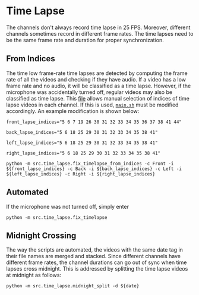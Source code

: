 # Time Lapse

The channels don't always record time lapse in 25 FPS. Moreover, different channels sometimes record in different frame rates. The time lapses need to be the same frame rate and duration for proper synchronization.

## From Indices

The time low frame-rate time lapses are detected by computing the frame rate of all the videos and checking if they have audio. If a video has a low frame rate and no audio, it will be classified as a time lapse. However, if the microphone was accidentally turned off, regular videos may also be classified as time lapse. This [file](src/time_lapse/fix_timelapse_from_indices.py) allows manual selection of indices of time lapse videos in each channel. If this is used, [`main.sh`](main.sh) must be modified accordingly. An example modification is shown below:

`front_lapse_indices="5 6 7 19 26 30 31 32 33 34 35 36 37 38 41 44"`

`back_lapse_indices="5 6 18 25 29 30 31 32 33 34 35 38 41"`

`left_lapse_indices="5 6 18 25 29 30 31 32 33 34 35 38 41"`

`right_lapse_indices="5 6 18 25 29 30 31 32 33 34 35 38 41"`

`python -m src.time_lapse.fix_timelapse_from_indices -c Front -i ${front_lapse_indices} -c Back -i ${back_lapse_indices} -c Left -i ${left_lapse_indices} -c Right -i ${right_lapse_indices}`

## Automated

If the microphone was not turned off, simply enter

`python -m src.time_lapse.fix_timelapse`

## Midnight Crossing

The way the scripts are automated, the videos with the same date tag in their file names are merged and stacked. Since different channels have different frame rates, the channel durations can go out of sync when time lapses cross midnight. This is addressed by splitting the time lapse videos at midnight as follows:

`python -m src.time_lapse.midnight_split -d ${date}`
